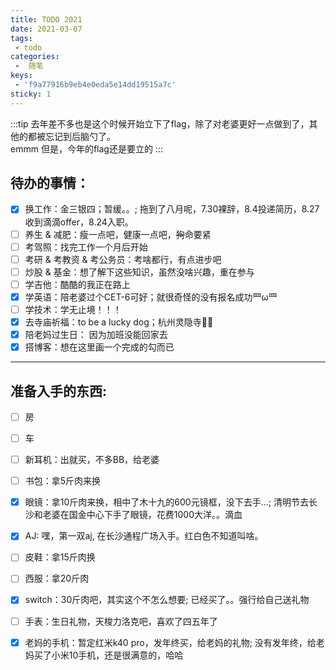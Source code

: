```yaml
---
title: TODO 2021
date: 2021-03-07
tags:
 - todo
categories:
 -  随笔
keys: 
 - 'f9a77916b9eb4e0eda5e14dd19515a7c'
sticky: 1
---
```

<!-- more -->

:::tip
去年差不多也是这个时候开始立下了flag，除了对老婆更好一点做到了，其他的都被忘记到后脑勺了。    
emmm 但是，今年的flag还是要立的 
:::

## 待办的事情：
- [x] 换工作：金三银四；暂缓。。; 拖到了八月呢，7.30裸辞，8.4投递简历，8.27收到滴滴offer，8.24入职。
- [ ] 养生 & 减肥：瘦一点吧，健康一点吧，~~狗~~命要紧
- [ ] 考驾照：找完工作一个月后开始
- [ ] 考研 & 考教资 & 考公务员：考啥都行，有点进步吧
- [ ] 炒股 & 基金：想了解下这些知识，虽然没啥兴趣，重在参与
- [ ] 学吉他：酷酷的我正在路上
- [x] 学英语：陪老婆过个CET-6可好；就很奇怪的没有报名成功罒ω罒
- [ ] 学技术：学无止境！！！
- [x] 去寺庙祈福：to be a lucky dog；杭州灵隐寺🙏🏻
- [x] 陪老妈过生日： 因为加班没能回家去
- [x] 搭博客：想在这里画一个完成的勾而已

----

## 准备入手的东西:
- [ ] 房
- [ ] 车
- [ ] 新耳机：出就买，不多BB，给老婆
- [ ] 书包：拿5斤肉来换
- [x] 眼镜：拿10斤肉来换，相中了木十九的600元镜框，没下去手...; 清明节去长沙和老婆在国金中心下手了眼镜，花费1000大洋。。滴血
- [x] AJ: 嘿，第一双aj, 在长沙通程广场入手。红白色不知道叫啥。
- [ ] 皮鞋：拿15斤肉换
- [ ] 西服：拿20斤肉
- [x] switch：30斤肉吧，其实这个不怎么想要; 已经买了。。强行给自己送礼物
- [ ] 手表：生日礼物，天梭力洛克吧，喜欢了四五年了
- [x] 老妈的手机：暂定红米k40 pro，发年终买，给老妈的礼物; 没有发年终，给老妈买了小米10手机，还是很满意的，哈哈

